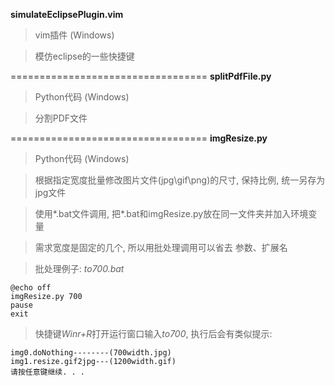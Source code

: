 **simulateEclipsePlugin.vim**
>vim插件 (Windows)

>模仿eclipse的一些快捷键

==================================
**splitPdfFile.py**
>Python代码 (Windows)

>分割PDF文件

==================================
**imgResize.py**
>Python代码 (Windows)

>根据指定宽度批量修改图片文件(jpg\gif\png)的尺寸, 保持比例, 统一另存为jpg文件

>使用\*.bat文件调用, 把\*.bat和imgResize.py放在同一文件夹并加入环境变量

>需求宽度是固定的几个, 所以用批处理调用可以省去 参数、扩展名

>批处理例子: *to700.bat*
```
@echo off
imgResize.py 700
pause
exit
```
>快捷键*Winr+R*打开运行窗口输入*to700*, 执行后会有类似提示:
```
img0.doNothing--------(700width.jpg)
img1.resize.gif2jpg---(1200width.gif)
请按任意键继续. . .
```

